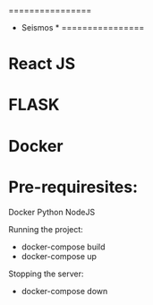 ================
*   Seismos    *
================

React JS
================
FLASK
================
Docker
================

Pre-requiresites: 
================
Docker
Python
NodeJS


Running the project:
- docker-compose build
- docker-compose up


Stopping the server:
- docker-compose down